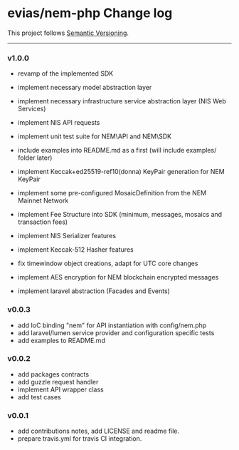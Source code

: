 # evias/nem-php Change log

This project follows [Semantic Versioning](CONTRIBUTING.md).

---

### v1.0.0

- revamp of the implemented SDK
- implement necessary model abstraction layer
- implement necessary infrastructure service abstraction layer (NIS Web Services)
- implement NIS API requests
- implement unit test suite for NEM\API and NEM\SDK
- include examples into README.md as a first (will include examples/ folder later)
- implement Keccak+ed25519-ref10(donna) KeyPair generation for NEM KeyPair
- implement some pre-configured MosaicDefinition from the NEM Mainnet Network
- implement Fee Structure into SDK (minimum, messages, mosaics and transaction fees)
- implement NIS Serializer features
- implement Keccak-512 Hasher features
- fix timewindow object creations, adapt for UTC core changes

- implement AES encryption for NEM blockchain encrypted messages
- implement laravel abstraction (Facades and Events)

### v0.0.3

- add IoC binding "nem" for API instantiation with config/nem.php
- add laravel/lumen service provider and configuration specific tests
- add examples to README.md

### v0.0.2

- add packages contracts
- add guzzle request handler
- implement API wrapper class
- add test cases

### v0.0.1

- add contributions notes, add LICENSE and readme file.
- prepare travis.yml for travis CI integration.
